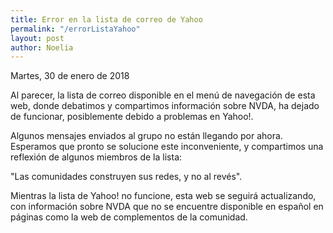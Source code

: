 ```yaml
---
title: Error en la lista de correo de Yahoo
permalink: "/errorListaYahoo"
layout: post
author: Noelia
---
```


<footer>Martes, 30 de enero de 2018</footer>


Al parecer, la lista de correo disponible en el menú de navegación de esta web, donde debatimos y compartimos información sobre NVDA, ha dejado de funcionar, posiblemente debido a problemas en Yahoo!.

Algunos mensajes enviados al grupo no están llegando por ahora. Esperamos que pronto se solucione este inconveniente, y compartimos una reflexión de algunos miembros de la lista:

"Las comunidades construyen sus redes, y no al revés".

Mientras la lista de Yahoo! no funcione, esta web se seguirá actualizando, con información sobre NVDA que no se encuentre disponible en español en páginas como la web de complementos de la comunidad.

